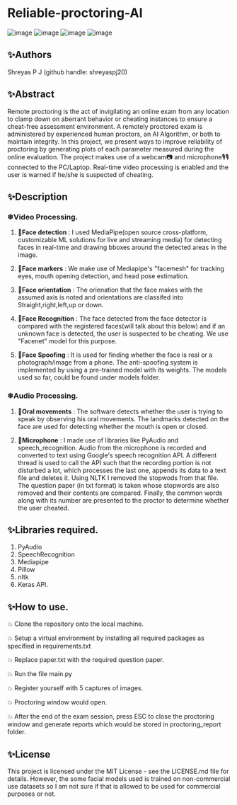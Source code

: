 # Reliable-proctoring-AI

![image](https://img.shields.io/badge/Python-FFD43B?style=for-the-badge&logo=python&logoColor=darkgreen)
![image](https://img.shields.io/badge/TensorFlow-FF6F00?style=for-the-badge&logo=TensorFlow&logoColor=white)
![image](https://img.shields.io/badge/Keras-D00000?style=for-the-badge&logo=Keras&logoColor=white)
![image](https://img.shields.io/badge/pycharm-143?style=for-the-badge&logo=pycharm&logoColor=black&color=black&labelColor=green)

## ✨Authors
Shreyas P J (github handle: shreyaspj20)

## ✨Abstract

Remote proctoring is the act of invigilating an online exam from any location to clamp down on aberrant behavior or cheating instances to ensure a cheat-free assessment environment. A remotely proctored exam is administered by experienced human proctors, an AI Algorithm, or both to maintain integrity. In this project, we present ways to improve reliability of proctoring by generating plots of each parameter measured during the online evaluation. The project makes use of a webcam📷 and microphone🎙🎙 connected to the PC/Laptop. Real-time video processing is enabled and the user is warned if he/she is suspected of cheating.


## ✨Description


### ❄Video Processing.
     
   1. **🎯Face detection** : 
   I used MediaPipe(open source cross-platform, customizable ML solutions for live and streaming media) for detecting faces in real-time and drawing bboxes around the detected areas in the image.

   2. **🎯Face markers** :
   We make use of Mediapipe's "facemesh" for tracking eyes, mouth opening detection, and head pose estimation.

   3. **🎯Face orientation** : 
   The orienation that the face makes with the assumed axis is noted and orientations are classifed into Straight,right,left,up or down.

   4. **🎯Face Recognition** : 
   The face detected from the face detector is compared with the registered faces(will talk about this below) and if an unknown face is detected, the user is suspected to be cheating. We use "Facenet" model for this purpose.

   5. **🎯Face Spoofing** :
   It is used for finding whether the face is real or a photograph/image from a phone. The anti-spoofing system is implemented by using a pre-trained model with its weights. The models used so far, could be found under models folder.






### ❄Audio Processing.

   1. **🎯Oral movements** :
     The software detects whether the user is trying to speak by observing his oral movements. The landmarks detected on the face are used for detecting whether the mouth is open or closed.


   2. **🎯Microphone** :
     I made use of libraries like PyAudio and speech_recognition. Audio from the microphone is recorded and converted to text using Google's speech recognition API. A different thread is used to call the API such that the recording portion is not disturbed a lot, which processes the last one, appends its data to a text file and deletes it. Using NLTK I removed the stopwods from that file. The question paper (in txt format) is taken whose stopwords are also removed and their contents are compared. Finally, the common words along with its number are presented to the proctor to determine whether the user cheated.



## ✨Libraries required.
1. PyAudio
2. SpeechRecognition
3. Mediapipe
4. Pillow
5. nltk
6. Keras API.


## ✨How to use.

💥 Clone the repository onto the local machine.

💥 Setup a virtual environment by installing all required packages as specified in requirements.txt

💥 Replace paper.txt with the required question paper.

💥 Run the file main.py 

💥 Register yourself with 5 captures of images.

💥 Proctoring window would open.

💥 After the end of the exam session, press ESC to close the proctoring window and generate reports which would be stored in proctoring_report folder.

 ## ✨License
 This project is licensed under the MIT License - see the LICENSE.md file for details. However, the some facial models used is trained on non-commercial use datasets so I am not sure if that is allowed to be used for commercial purposes or not.















